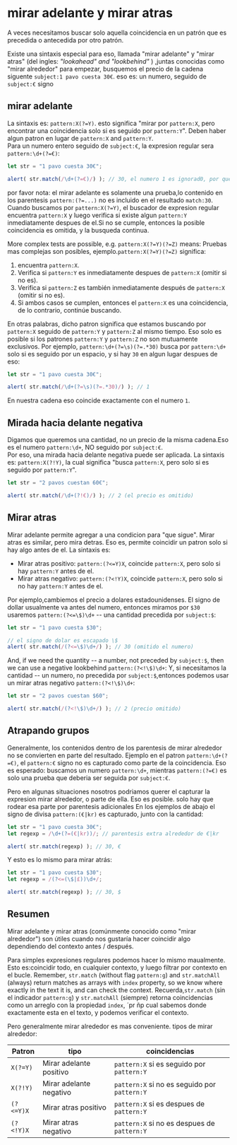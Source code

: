 # mirar adelante y mirar atras

A veces necesitamos buscar solo aquella coincidencia en un patrón que es precedida o antecedida por otro patrón.

Existe una sintaxis especial para eso, llamada "mirar adelante" y "mirar atras" (del ingles: _"lookahead" and "lookbehind"_ ) ,juntas conocidas como "mirar alrededor"
para empezar, busquemos el precio de la cadena siguente `subject:1 pavo cuesta 30€`. eso es: un numero, seguido de `subject:€` signo  
## mirar adelante

La sintaxis es: `pattern:X(?=Y)`. esto significa "mirar por `pattern:X`, pero encontrar una coincidencia solo si es seguido por `pattern:Y`". Deben haber algun patron en lugar de `pattern:X` and `pattern:Y`.  
Para un numero entero seguido de `subject:€`, la expresion regular sera `pattern:\d+(?=€)`:
```js run
let str = "1 pavo cuesta 30€";

alert( str.match(/\d+(?=€)/) ); // 30, el numero 1 es ignorad0, por que no tiene al lado a €
```

por favor nota: el mirar adelante es solamente una prueba,lo contenido en los parentesis `pattern:(?=...)` no es incluido en el resultado `match:30`.
Cuando buscamos por `pattern:X(?=Y)`, el  buscador de expresion regular encuentra `pattern:X` y luego verifica si existe algun `pattern:Y` inmediatamente despues de el.Si no se cumple, entonces la posible coincidencia es omitida, y la busqueda continua.    

More complex tests are possible, e.g. `pattern:X(?=Y)(?=Z)` means:
Pruebas mas complejas son posibles, ejemplo.`pattern:X(?=Y)(?=Z)` significa:
1. encuentra `pattern:X`.
2. Verifica si `pattern:Y` es inmediatamente despues de `pattern:X` (omitir si no es).
3. Verifica si `pattern:Z` es también inmediatamente después de `pattern:X` (omitir si no es).
4. Si ambos casos se cumplen, entonces el `pattern:X` es una coincidencia, de lo contrario, continúe buscando.

En otras palabras, dicho patron significa que estamos buscando por `pattern:X` seguido de `pattern:Y` y `pattern:Z` al mismo tiempo. 
Eso solo es posible si los patrones `pattern:Y` y `pattern:Z` no son mutuamente exclusivos. 
Por ejemplo, `pattern:\d+(?=\s)(?=.*30)` busca por `pattern:\d+` solo si es seguido por un espacio, y si hay `30` en algun lugar despues de eso:
```js run
let str = "1 pavo cuesta 30€";

alert( str.match(/\d+(?=\s)(?=.*30)/) ); // 1
```

En nuestra cadena eso coincide exactamente con el numero `1`. 
## Mirada hacia delante negativa

Digamos que queremos una cantidad, no un precio de la misma cadena.Eso es el numero `pattern:\d+`, NO seguido por `subject:€`.  
Por eso, una mirada hacia delante negativa puede ser aplicada.
La sintaxis es: `pattern:X(?!Y)`, la cual significa "busca `pattern:X`, pero solo si es seguido por `pattern:Y`".

```js run
let str = "2 pavos cuestan 60€";

alert( str.match(/\d+(?!€)/) ); // 2 (el precio es omitido)
```

## Mirar atras

Mirar adelante permite agregar a una condicion para "que sigue".
Mirar atras es similar, pero mira detras. Eso es, permite coincidir un patron solo si hay algo antes de el.
La sintaxis es:
- Mirar atras positivo: `pattern:(?<=Y)X`, coincide `pattern:X`, pero solo si hay `pattern:Y` antes de el.
- Mirar atras negativo: `pattern:(?<!Y)X`, coincide `pattern:X`, pero solo si no hay `pattern:Y` antes de el.

Por ejemplo,cambiemos el precio a dolares estadounidenses. El signo de dollar usualmente va antes del numero, entonces miramos por `$30` usaremos `pattern:(?<=\$)\d+` -- una cantidad precedida por `subject:$`: 
```js run
let str = "1 pavo cuesta $30";

// el signo de dolar es escapado \$
alert( str.match(/(?<=\$)\d+/) ); // 30 (omitido el numero)
```

And, if we need the quantity -- a number, not preceded by `subject:$`, then we can use a negative lookbehind `pattern:(?<!\$)\d+`:
Y, si necesitamos la cantidad -- un numero, no precedida por  `subject:$`,entonces podemos usar un mirar atras negativo `pattern:(?<!\$)\d+`: 
```js run
let str = "2 pavos cuestan $60";

alert( str.match(/(?<!\$)\d+/) ); // 2 (precio omitido)
```

## Atrapando grupos

Generalmente, los contenidos dentro de los parentesis de mirar alrededor no se convierten en parte del resultado.
Ejemplo en el patron `pattern:\d+(?=€)`, el `pattern:€` signo no es capturado como parte de la coincidencia. Eso es esperado: buscamos un numero `pattern:\d+`, mientras `pattern:(?=€)` es solo una prueba que deberia ser seguida por `subject:€`.

Pero en algunas situaciones nosotros podriamos querer el capturar la expresion mirar alrededor, o parte de ella. Eso es posible. solo hay que rodear esa parte por parentesis adicionales
En los ejemplos de abajo el signo de divisa  `pattern:(€|kr)` es capturado, junto con la cantidad:  
```js run
let str = "1 pavo cuesta 30€";
let regexp = /\d+(?=(€|kr))/; // parentesis extra alrededor de €|kr

alert( str.match(regexp) ); // 30, €
```

Y esto es lo mismo para mirar atrás:

```js run
let str = "1 pavo cuesta $30";
let regexp = /(?<=(\$|£))\d+/;

alert( str.match(regexp) ); // 30, $
```

## Resumen

Mirar adelante y mirar atras (comúnmente conocido como "mirar alrededor") son útiles cuando nos gustaría hacer coincidir algo dependiendo del contexto antes / después.

Para simples expresiones regulares podemos hacer lo mismo maualmente. Esto es:coincidir todo, en cualquier contexto, y luego filtrar por contexto en el bucle.
Remember, `str.match` (without flag `pattern:g`) and `str.matchAll` (always) return matches as arrays with `index` property, so we know where exactly in the text it is, and can check the context.
Recuerda,`str.match` (sin el indicador `pattern:g`) y `str.matchAll` (siempre) retorna coincidencias como un arreglo con la propiedad `index`, ´pr ñp cual sabemos donde exactamente esta en el texto, y podemos verificar el contexto.

Pero generalmente mirar alrededor es mas conveniente.
tipos de mirar alrededor:

| Patron             | tipo             | coincidencias |
|--------------------|------------------|---------|
| `X(?=Y)`   | Mirar adelante positivo | `pattern:X` si es seguido por `pattern:Y` |
| `X(?!Y)`   | Mirar adelante negativo | `pattern:X` si no es seguido por `pattern:Y` |
| `(?<=Y)X` |  Mirar atras positivo | `pattern:X` si es despues de `pattern:Y` |
| `(?<!Y)X` | Mirar atras negativo | `pattern:X` si no es despues de `pattern:Y` |
